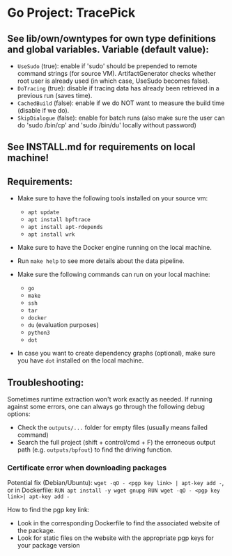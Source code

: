 # Go Project: TracePick

## See lib/own/owntypes for own type definitions and global variables. Variable (default value):

- `UseSudo` (true): enable if 'sudo' should be prepended to remote command strings (for source VM). ArtifactGenerator checks whether root user is already used (in which case, UseSudo becomes false).
- `DoTracing` (true): disable if tracing data has already been retrieved in a previous run (saves time).
- `CachedBuild` (false): enable if we do NOT want to measure the build time (disable if we do).
- `SkipDialogue` (false): enable for batch runs (also make sure the user can do 'sudo /bin/cp' and 'sudo /bin/du' locally without password)

## See INSTALL.md for requirements on local machine!

## Requirements:
- Make sure to have the following tools installed on your source vm:
  - `apt update`
  - `apt install bpftrace`
  - `apt install apt-rdepends`
  - `apt install wrk`
  <!-- - `apt install ffuf` -->

  <!-- Run in root directory:
  - `git clone https://github.com/danielmiessler/SecLists.git` -->

- Make sure to have the Docker engine running on the local machine.

- Run `make help` to see more details about the data pipeline.

- Make sure the following commands can run on your local machine:
  - `go`
  - `make`
  - `ssh`
  - `tar`
  - `docker`
  - `du` (evaluation purposes)
  - `python3`
  - `dot`

- In case you want to create dependency graphs (optional), make sure you have `dot` installed on the local machine.


## Troubleshooting:
Sometimes runtime extraction won't work exactly as needed. If running against some errors, one can always go through the following debug options:
- Check the `outputs/...` folder for empty files (usually means failed command)
- Search the full project (shift + control/cmd + F) the erroneous output path (e.g. `outputs/bpfout`) to find the driving function.

### Certificate error when downloading packages

Potential fix (Debian/Ubuntu):
`wget -qO - <pgp key link> | apt-key add -`, or in Dockerfile:
`RUN apt install -y wget gnupg
RUN wget -qO - <pgp key link>| apt-key add -`

How to find the pgp key link:
- Look in the corresponding Dockerfile to find the associated website of the package.
- Look for static files on the website with the appropriate pgp keys for your package version
